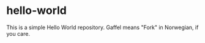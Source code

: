 # hello-world

This is a simple Hello World repository.
Gaffel means "Fork" in Norwegian, if you care.

